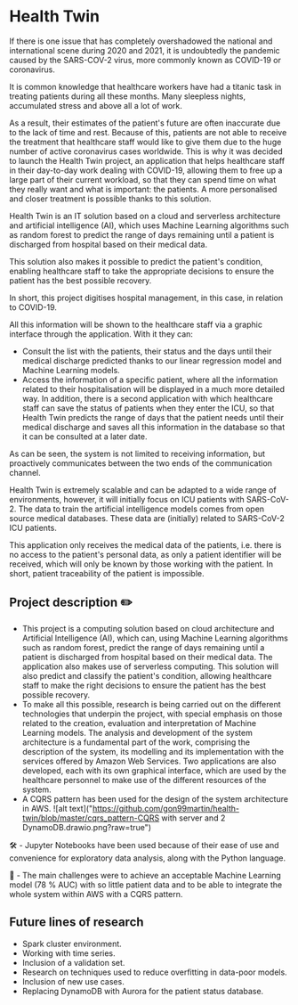 # Health Twin

If there is one issue that has completely overshadowed the national and international scene during 2020 and 2021, it is undoubtedly the pandemic caused by the SARS-COV-2 virus, more commonly known as COVID-19 or coronavirus.

It is common knowledge that healthcare workers have had a titanic task in treating patients during all these months. Many sleepless nights, accumulated stress and above all a lot of work.

As a result, their estimates of the patient's future are often inaccurate due to the lack of time and rest. Because of this, patients are not able to receive the treatment that healthcare staff would like to give them due to the huge number of active coronavirus cases worldwide. This is why it was decided to launch the Health Twin project, an application that helps healthcare staff in their day-to-day work dealing with COVID-19, allowing them to free up a large part of their current workload, so that they can spend time on what they really want and what is important: the patients. A more personalised and closer treatment is possible thanks to this solution.

Health Twin is an IT solution based on a cloud and serverless architecture and artificial intelligence (AI), which uses Machine Learning algorithms such as random forest to predict the range of days remaining until a patient is discharged from hospital based on their medical data.

This solution also makes it possible to predict the patient's condition, enabling healthcare staff to take the appropriate decisions to ensure the patient has the best possible recovery.

In short, this project digitises hospital management, in this case, in relation to COVID-19.

All this information will be shown to the healthcare staff via a graphic interface through the application. With it they can:
- Consult the list with the patients, their status and the days until their medical discharge predicted thanks to our linear regression model and Machine Learning models.
- Access the information of a specific patient, where all the information related to their hospitalisation will be displayed in a much more detailed way.
In addition, there is a second application with which healthcare staff can save the status of patients when they enter the ICU, so that Health Twin predicts the range of days that the patient needs until their medical discharge and saves all this information in the database so that it can be consulted at a later date.

As can be seen, the system is not limited to receiving information, but proactively communicates between the two ends of the communication channel.

Health Twin is extremely scalable and can be adapted to a wide range of environments, however, it will initially focus on ICU patients with SARS-CoV-2. The data to train the artificial intelligence models comes from open source medical databases. These data are (initially) related to SARS-CoV-2 ICU patients.

This application only receives the medical data of the patients, i.e. there is no access to the patient's personal data, as only a patient identifier will be received, which will only be known by those working with the patient. In short, patient traceability of the patient is impossible.

## Project description ✏️ 
- This project is a computing solution based on cloud architecture and Artificial Intelligence (AI), which can, using Machine Learning algorithms such as random forest, predict the range of days remaining until a patient is discharged from hospital based on their medical data. The application also makes use of serverless computing. This solution will also predict and classify the patient's condition, allowing healthcare staff to make the right decisions to ensure the patient has the best possible recovery.
- To make all this possible, research is being carried out on the different technologies that underpin the project, with special emphasis on those related to the creation, evaluation and interpretation of Machine Learning models. The analysis and development of the system architecture is a fundamental part of the work, comprising the description of the system, its modelling and its implementation with the services offered by Amazon Web Services. Two applications are also developed, each with its own graphical interface, which are used by the healthcare personnel to make use of the different resources of the system.
- A CQRS pattern has been used for the design of the system architecture in AWS.
![alt text]("https://github.com/gon99martin/health-twin/blob/master/cqrs_pattern-CQRS with server and 2 DynamoDB.drawio.png?raw=true")

🛠 - Jupyter Notebooks have been used because of their ease of use and convenience for exploratory data analysis, along with the Python language.

🚩 - The main challenges were to achieve an acceptable Machine Learning model (78 % AUC) with so little patient data and to be able to integrate the whole system within AWS with a CQRS pattern.

## Future lines of research
- Spark cluster environment.
- Working with time series.
- Inclusion of a validation set.
- Research on techniques used to reduce overfitting in data-poor models.
- Inclusion of new use cases.
- Replacing DynamoDB with Aurora for the patient status database.
